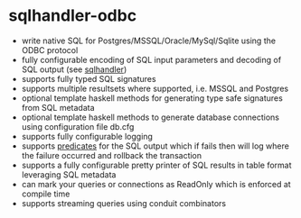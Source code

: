 # sqlhandler-odbc

* write native SQL for Postgres/MSSQL/Oracle/MySql/Sqlite using the ODBC protocol 
* fully configurable encoding of SQL input parameters and decoding of SQL output (see [sqlhandler](https://github.com/gbwey/sqlhandler))
* supports fully typed SQL signatures 
* supports multiple resultsets where supported, i.e. MSSQL and Postgres
* optional template haskell methods for generating type safe signatures from SQL metadata
* optional template haskell methods to generate database connections using configuration file db.cfg 
* supports fully configurable logging 
* supports [predicates](https://github.com/gbwey/predicate) for the SQL output which if fails then will log where the failure occurred and rollback the transaction 
* supports a fully configurable pretty printer of SQL results in table format leveraging SQL metadata
* can mark your queries or connections as ReadOnly which is enforced at compile time
* supports streaming queries using conduit combinators 


